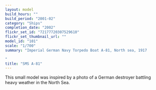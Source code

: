 ```yaml
---
layout: model
build_hours: ""
build_period: "2001-02"
category: "Ships"
completion_date: "2002"
flickr_set_id: "72177720307529610"
flickr_set_thumbnail_url: ""
model_id: "101"
scale: "1/700"
summary: "Imperial German Navy Torpedo Boat A-81, North sea, 1917

"
title: "SMS A-81"
---
```


This small model was inspired by a photo of a German destroyer battling heavy weather in the North Sea.
